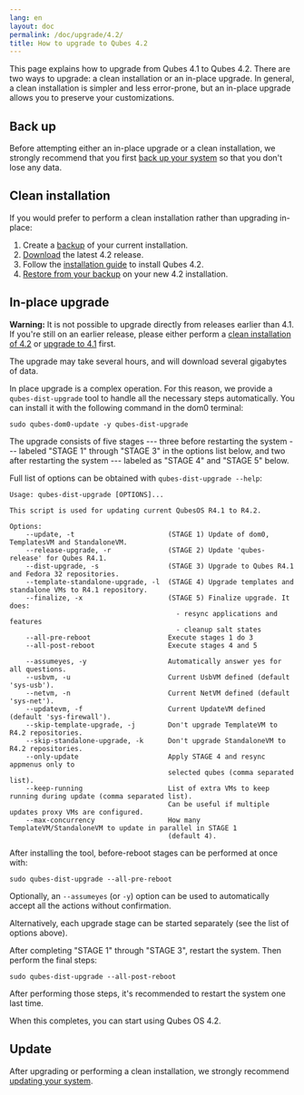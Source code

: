 ```yaml
---
lang: en
layout: doc
permalink: /doc/upgrade/4.2/
title: How to upgrade to Qubes 4.2
---
```


This page explains how to upgrade from Qubes 4.1 to Qubes 4.2. There are two
ways to upgrade: a clean installation or an in-place upgrade. In general, a
clean installation is simpler and less error-prone, but an in-place upgrade
allows you to preserve your customizations.

## Back up

Before attempting either an in-place upgrade or a clean installation, we
strongly recommend that you first [back up your
system](/doc/how-to-back-up-restore-and-migrate/) so that you don't lose any
data.

## Clean installation

If you would prefer to perform a clean installation rather than upgrading
in-place:

1. Create a
   [backup](/doc/how-to-back-up-restore-and-migrate/#creating-a-backup) of your
   current installation.
2. [Download](/downloads/) the latest 4.2 release.
3. Follow the [installation guide](/doc/installation-guide/) to install Qubes
   4.2.
4. [Restore from your
   backup](/doc/how-to-back-up-restore-and-migrate/#restoring-from-a-backup) on
   your new 4.2 installation.

## In-place upgrade

**Warning:** It is not possible to upgrade directly from releases earlier than
4.1. If you're still on an earlier release, please either perform a [clean
installation of 4.2](#clean-installation) or [upgrade to
4.1](/doc/upgrade/4.1/) first.

The upgrade may take several hours, and will download several gigabytes of
data.

In place upgrade is a complex operation. For this reason, we provide a
`qubes-dist-upgrade` tool to handle all the necessary steps automatically. You
can install it with the following command in the dom0 terminal:

    sudo qubes-dom0-update -y qubes-dist-upgrade

The upgrade consists of five stages --- three before restarting the system ---
labeled "STAGE 1" through "STAGE 3" in the options list below, and two after restarting the system --- labeled as "STAGE 4" and "STAGE 5" below.

Full list of options can be obtained with `qubes-dist-upgrade --help`:

    Usage: qubes-dist-upgrade [OPTIONS]...

    This script is used for updating current QubesOS R4.1 to R4.2.
    
    Options:
        --update, -t                       (STAGE 1) Update of dom0, TemplatesVM and StandaloneVM.
        --release-upgrade, -r              (STAGE 2) Update 'qubes-release' for Qubes R4.1.
        --dist-upgrade, -s                 (STAGE 3) Upgrade to Qubes R4.1 and Fedora 32 repositories.
        --template-standalone-upgrade, -l  (STAGE 4) Upgrade templates and standalone VMs to R4.1 repository.
        --finalize, -x                     (STAGE 5) Finalize upgrade. It does:
                                             - resync applications and features
                                             - cleanup salt states
        --all-pre-reboot                   Execute stages 1 do 3
        --all-post-reboot                  Execute stages 4 and 5
    
        --assumeyes, -y                    Automatically answer yes for all questions.
        --usbvm, -u                        Current UsbVM defined (default 'sys-usb').
        --netvm, -n                        Current NetVM defined (default 'sys-net').
        --updatevm, -f                     Current UpdateVM defined (default 'sys-firewall').
        --skip-template-upgrade, -j        Don't upgrade TemplateVM to R4.2 repositories.
        --skip-standalone-upgrade, -k      Don't upgrade StandaloneVM to R4.2 repositories.
        --only-update                      Apply STAGE 4 and resync appmenus only to
                                           selected qubes (comma separated list).
        --keep-running                     List of extra VMs to keep running during update (comma separated list).
                                           Can be useful if multiple updates proxy VMs are configured.
        --max-concurrency                  How many TemplateVM/StandaloneVM to update in parallel in STAGE 1
                                           (default 4).

After installing the tool, before-reboot stages can be performed at once with:

    sudo qubes-dist-upgrade --all-pre-reboot

Optionally, an `--assumeyes` (or `-y`) option can be used to automatically
accept all the actions without confirmation.

Alternatively, each upgrade stage can be started separately (see the list of
options above).

After completing "STAGE 1" through "STAGE 3", restart the system. Then perform
the final steps:

    sudo qubes-dist-upgrade --all-post-reboot

After performing those steps, it's recommended to restart the system one last time.

When this completes, you can start using Qubes OS 4.2.


## Update

After upgrading or performing a clean installation, we strongly recommend
[updating your system](/doc/how-to-update/).
